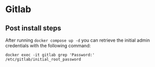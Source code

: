 # Gitlab

## Post install steps

After running `docker compose up -d` you can retrieve the initial admin credentials with the following command:

`docker exec -it gitlab grep 'Password:' /etc/gitlab/initial_root_password`